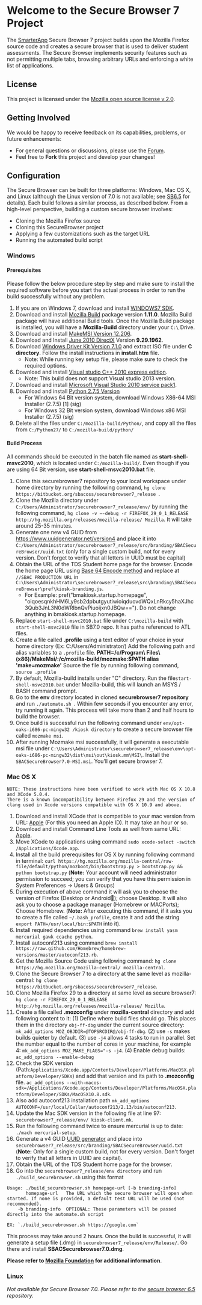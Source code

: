 # Welcome to the Secure Browser 7 Project
The [SmarterApp](http://smarterapp.org) Secure Browser 7 project builds upon the Mozilla Firefox source code and creates a secure browser that is used to deliver student assessments. The Secure Browser implements security features such as not permitting multiple tabs, browsing arbitrary URLs and enforcing a white list of applications.

## License ##
This project is licensed under the [Mozilla open source license v.2.0](https://www.mozilla.org/MPL/2.0/).

## Getting Involved ##
We would be happy to receive feedback on its capabilities, problems, or future enhancements:

* For general questions or discussions, please use the [Forum](http://forum.smarterbalanced.org/viewforum.php?f=17).
* Feel free to **Fork** this project and develop your changes!

## Configuration ###

The Secure Browser can be built for three platforms: Windows, Mac OS X, and Linux (although the Linux version of 7.0 is not available; see [SB6.5](https://bitbucket.org/sbacoss/securebrowser65_release) for details). Each build follows a similar process, as described below. From a high-level perspective, building a custom secure browser involves:

* Cloning the Mozilla Firefox source
* Cloning this SecureBrowser project
* Applying a few customizations such as the target URL
* Running the automated build script

### Windows 

#### Prerequisites
Please follow the below procedure step by step and make sure to install the required software before you start the actual process in order to run the build successfully without any problem.

1. If you are on Windows 7, download and install [WINDOWS7 SDK]( http://www.microsoft.com/en-us/download/details.aspx?id=3138).
2. Download and install [Mozilla Build]( https://ftp.mozilla.org/pub/mozilla.org/mozilla/libraries/win32/) package version **1.11.0**. Mozilla Build package will have additional Build tools. Once the Mozilla Build package is installed, you will have a **Mozilla-Build** directory under your `C:\`  Drive.
3. Download and install [MakeMSI Version 12.206]( http://download.cnet.com/MAKEMSI/3000-2216_4-10468993.html).       
4. Download and Install [June 2010 DirectX]( http://www.microsoft.com/en-us/download/details.aspx?id=6812) Version **9.29.1962**.
5. Download [Windows Driver Kit Version 7.1.0]( https://www.microsoft.com/en-us/download/details.aspx?id=11800)  and extract ISO file under **C directory**. Follow the install instructions in **install.htm** file.
   * Note: While running key setup file, please make sure to check the required options.
6. Download and install [Visual studio C++ 2010 express edition](http://getintopc.com/softwares/development/visual-studio-express-2010-edition-free-download/).
   * Note: This build does not support Visual studio 2013 version.
7. Download and install [Microsoft Visual Studio 2010 service pack1](http://www.microsoft.com/en-us/download/details.aspx?id=23691). 
8. Download and install [Python 2.7.5 Version](https://www.python.org/download/releases/2.7.5/)                                     
   * For Windows 64 Bit version system, download Windows X86-64 MSI Installer (2.7.5) [1] (sig)
   * For Windows 32 Bit version system, download Windows x86 MSI Installer (2.7.5) (sig)
9. Delete all the files under `C:/mozilla-build/Python/`, and  copy all the files from `C:/Python27/` to `C:/mozilla-build/python/`


#### Build Process

All commands should be executed in the batch file named as **start-shell-msvc2010**, which is located under `C:/mozilla-build/`. Even though if you are using 64 Bit version, use **start-shell-msvc2010.bat** file.

1. Clone this securebrowser7 repository to your local workspace under home directory by running the following command, `hg clone https://bitbucket.org/sbacoss/securebrowser7_release `. 
2. Clone the Mozilla directory under `C:/Users/Administrator/securebrowser7_release/env/` by running the following command, `hg clone -v –-debug -r FIREFOX_29_0_1_RELEASE http://hg.mozilla.org/releases/mozilla-release/ Mozilla`. It will take around 25-35 minutes.
3. Generate one new v4 GUID from https://www.uuidgenerator.net/version4 and place it into `C:/Users/Administrator/securebrowser7_release/src/branding/SBACSecureBrowser/uuid.txt` (only for a single custom build, not for every version. Don't forget to verify that all letters in UUID must be capital)
4. Obtain the URL of the TDS Student home page for the browser. Encode the home page URL using [Base 64 Encode method]( https://www.base64decode.org/) and replace at `//SBAC PRODUCTION URL` in `C:\Users\Administrator\securebrowser7_release\src\branding\SBACSecureBrowser\pref\kiosk-branding.js`.
   * For Example: pref("bmakiosk.startup.homepage", "oiqoesqnkhHM6Ly9sb2dpbutgyutiwioiqduovdWQxLnRkcy5haXJhc3Qub3JnL3N0dWRlbnQvPiuoijxn0JBQw==").   Do not change anything in bmakiosk.startup.homepage.
5. Replace `start-shell-msvc2010.bat` file under `C:\mozilla-build` with `start-shell-msvc2010` file in SB7.0 repo. It has paths referenced to ATL files.
6. Create a file called **.profile** using a text editor of your choice in your home directory (Ex: C:/Users/Administrator/)
    Add the following path and alias variables to a `.profile` file.
    **PATH=/c/Program\ Files\ \(x86\)/MakeMsi/:/c/mozilla-build/mozmake:$PATH**
    **alias 'make=mozmake'**
    Source the file by running following command, `source .profile`
7. By default, Mozilla-build installs under "C" directory. Run the file`start-shell-msvc2010.bat` under Mozilla-build, this will launch an MSYS / BASH command prompt.
8. Go to the **env** directory located in cloned **securebrowser7 repository** and run `./automate.sh `. Within few seconds if you encounter any error, try running it again. This process will take more than 2 and half hours to build the browser.
9. Once build is successful run the following command under `env/opt-oaks-i686-pc-mingw32 /kiosk directory` to create a secure browser file called `mozmake msi`. 
10. After running Mozmake msi successfully, it will generate a executable msi file under `C:\Users\Administrator\securebrowser7_release\env\opt-oaks-i686-pc-mingw32\dist\msi\out\kiosk.mm\MSI\`.
    Install the `SBACSecureBrowser7.0-MSI.msi`. You’ll get secure browser 7.

### Mac OS X

```
NOTE: These instructions have been verified to work with Mac OS X 10.8 and XCode 5.0.4.
There is a known incompatibility between Firefox 29 and the version of clang used in Xcode versions compatible with OS X 10.9 and above.
```
1.	Download and install XCode that is compatible to your mac version from URL: [Apple](https://developer.apple.com/downloads/) (For this you need an Apple ID). It may take an hour or so.
2.	Download and install Command Line Tools as well from same URL: [Apple](https://developer.apple.com/downloads/).
3.	Move XCode to applications using command `sudo xcode-select -switch /Applications/Xcode.app`.
4.	Install all the build prerequisites for OS X by running following command in terminal: 
`curl https://hg.mozilla.org/mozilla-central/raw-file/default/python/mozboot/bin/bootstrap.py > bootstrap.py && python bootstrap.py`
(**Note:** Your account will need administrator permission to succeed; you can verify that you have this permission in System Preferences -> Users & Groups)
5.	During execution of above command it will ask you to choose the version of Firefox (Desktop or Android); choose Desktop. It will also ask you to choose a package manager (Homebrew or MACPorts); Choose Homebrew. 
(**Note:** After executing this command, if it asks you to create a file called `~/.bash_profile`, create it and add the string `export PATH=/usr/local/bin:$PATH` into it).
6.	Install required dependencies using command `brew install yasm mercurial gawk ccache python`.
7.	Install autoconf213 using command `brew install https://raw.github.com/Homebrew/homebrew-versions/master/autoconf213.rb`.	
8.	Get the Mozilla Source Code using following command: `hg clone https://hg.mozilla.org/mozilla-central/ mozilla-central`.
9.	Clone the Secure Browser 7 to a directory at the same level as mozilla-central: `hg clone https://bitbucket.org/sbacoss/securebrowser7_release`.
10.	Clone Mozilla Firefox 29 to a directory at same level as secure browser7: `hg clone -r FIREFOX_29_0_1_RELEASE http://hg.mozilla.org/releases/mozilla-release/ Mozilla`.
11.	Create a file called **.mozconfig** under  **mozilla-central**  directory and add following content to it:
(1) Define where build files should go. This places them in the directory `obj-ff-dbg` under the current source directory: `mk_add_options MOZ_OBJDIR=@TOPSRCDIR@/obj-ff-dbg`. (2) use `-s` makes builds quieter by default. (3) use `-j4` allows 4 tasks to run in parallel. Set the number equal to the number of cores in your machine, for example 4: `mk_add_options MOZ_MAKE_FLAGS="-s -j4`. (4) Enable debug builds: `ac_add_options --enable-debug`
12.	 Check the SDK version (Path:`Applications/Xcode.app/Contents/Developer/Platforms/MacOSX.platform/Developer/SDKs`) and add that version and its path to **.mozconfig** file.
`ac_add_options --with-macos-sdk=/Applications/Xcode.app/Contents/Developer/Platforms/MacOSX.platform/Developer/SDKs/MacOSX10.8.sdk`.
13.	Also add autoconf213 installation path 
`mk_add_options AUTOCONF=/usr/local/Cellar/autoconf213/2.13/bin/autoconf213`.
14.	Update the Mac SDK version in the following file at line 97: `securebrowser7_release/env/ kiosk-client.mk`.
15.	Run the following command twice to ensure mercurial is up to date: `./mach mercurial-setup`.
16.	Generate a v4 GUID [UUID generator](https://www.uuidgenerator.net/version4) and place into `securebrowser7_release/src/branding/SBACSecureBrowser/uuid.txt` (**Note:** Only for a single custom build, not for every version. Don't forget to verify that all letters in UUID are capital).
17.	Obtain the URL of the TDS Student home page for the browser.
18.	Go into the `securebrowser7_release/env directory` and run `./build_securebrowser.sh` using this format

```
Usage: ./build_securebrowser.sh homepage-url [-b branding-info]
       homepage-url   The URL which the secure browser will open when started. If none is provided, a default test URL will be used (not recommended).
    -b branding-info  OPTIONAL: These parameters will be passed directly into the automate.sh script

EX: `./build_securebrowser.sh https://google.com`

```
This process may take around 2 hours. Once the build is successful, it will generate a setup file (.dmg) in `securebrowser7_release/env/Release/`. Go there and install **SBACSecurebrowser7.0.dmg**.

 **Please refer to [Mozilla Foundation](https://developer.mozilla.org/en-US/docs/Mozilla/Developer_guide/Build_Instructions/Mac_OS_X_Prerequisites) for additional information**.

### Linux 

*Not available for Secure Browser 7.0. Please refer to the [secure browser 6.5](https://bitbucket.org/sbacoss/securebrowser65_release) repository.*